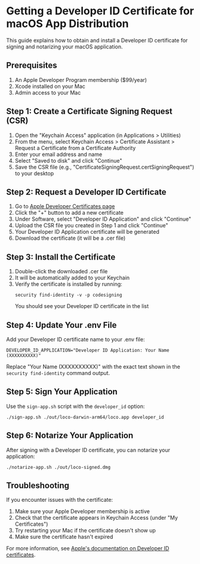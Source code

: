 # Getting a Developer ID Certificate for macOS App Distribution

This guide explains how to obtain and install a Developer ID certificate for signing and notarizing your macOS application.

## Prerequisites

1. An Apple Developer Program membership ($99/year)
2. Xcode installed on your Mac
3. Admin access to your Mac

## Step 1: Create a Certificate Signing Request (CSR)

1. Open the "Keychain Access" application (in Applications > Utilities)
2. From the menu, select Keychain Access > Certificate Assistant > Request a Certificate from a Certificate Authority
3. Enter your email address and name
4. Select "Saved to disk" and click "Continue"
5. Save the CSR file (e.g., "CertificateSigningRequest.certSigningRequest") to your desktop

## Step 2: Request a Developer ID Certificate

1. Go to [Apple Developer Certificates page](https://developer.apple.com/account/resources/certificates/list)
2. Click the "+" button to add a new certificate
3. Under Software, select "Developer ID Application" and click "Continue"
4. Upload the CSR file you created in Step 1 and click "Continue"
5. Your Developer ID Application certificate will be generated
6. Download the certificate (it will be a .cer file)

## Step 3: Install the Certificate

1. Double-click the downloaded .cer file
2. It will be automatically added to your Keychain
3. Verify the certificate is installed by running:
   ```
   security find-identity -v -p codesigning
   ```
   You should see your Developer ID certificate in the list

## Step 4: Update Your .env File

Add your Developer ID certificate name to your .env file:

```
DEVELOPER_ID_APPLICATION="Developer ID Application: Your Name (XXXXXXXXXX)"
```

Replace "Your Name (XXXXXXXXXX)" with the exact text shown in the `security find-identity` command output.

## Step 5: Sign Your Application

Use the `sign-app.sh` script with the `developer_id` option:

```
./sign-app.sh ./out/loco-darwin-arm64/loco.app developer_id
```

## Step 6: Notarize Your Application

After signing with a Developer ID certificate, you can notarize your application:

```
./notarize-app.sh ./out/loco-signed.dmg
```

## Troubleshooting

If you encounter issues with the certificate:

1. Make sure your Apple Developer membership is active
2. Check that the certificate appears in Keychain Access (under "My Certificates")
3. Try restarting your Mac if the certificate doesn't show up
4. Make sure the certificate hasn't expired

For more information, see [Apple's documentation on Developer ID certificates](https://developer.apple.com/developer-id/). 